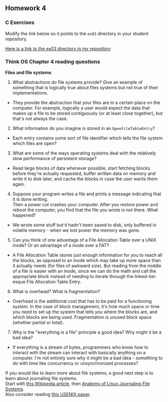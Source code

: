 ## Homework 4

### C Exercises

Modify the link below so it points to the `ex03` directory in your
student repository.

[Here is a link to the ex03 directory in my repository](https://github.com/leonjunwei/ExercisesInC/tree/master/exercises/ex02.5)

### Think OS Chapter 4 reading questions

**Files and file systems**

1) What abstractions do file systems provide?  Give an example of something that is logically 
true about files systems but not true of their implementations.

* They provide the abstraction that your files are in a certain place on the computer. For example, logically a user would expect the data that makes up a file to be stored contiguously (or at least close together), but that's not always the case.

2) What information do you imagine is stored in an `OpenFileTableEntry`?

* Each entry contains some sort of file identifier which tells the file system which files are open?

3) What are some of the ways operating systems deal with the relatively slow performance of persistent storage?

* Read large blocks of data whenever possible, start fetching blocks before they're actually requested, buffer written data on memory and write it to disk later, and cache the blocks in case the user wants them again.

4) Suppose your program writes a file and prints a message indicating that it is done writing.  
Then a power cut crashes your computer.  After you restore power and reboot the computer, you find that the 
file you wrote is not there.  What happened?

* We wrote some stuff but it hadn't been saved to disk, only buffered in volatile memory - when we lost power the memory was gone. 

5) Can you think of one advantage of a File Allocation Table over a UNIX inode?  Or an advantage of a inode over a FAT?

* A File Allocation Table stores just enough information for you to reach all the blocks, as opposed to an inode which may take up more space than it actually needs (for files of awkward size). But reading from the middle of a file is easier with an inode, since we can do the math and call the appropriate block instead of needing to iterate through the linked-list-esque File Allocation Table Entry.

6) What is overhead?  What is fragmentation?

* Overhead is the additional cost that has to be paid for a functioning system. In the case of block management, it's how much space or time you need to set up the system that tells you where the blocks are, and which blocks are being used. Fragmentation is unused block space (whether partial or total).

7) Why is the "everything is a file" principle a good idea?  Why might it be a bad idea?

* If everything is a stream of bytes, programmers who know how to interact with the stream can interact with basically anything on a computer. I'm not entirely sure why it might be a bad idea - something to do with time like concurrency or unsynchronized processes?

If you would like to learn more about file systems, a good next step is to learn about journaling file systems.  
Start with [this Wikipedia article](https://en.wikipedia.org/wiki/Journaling_file_system), then 
[Anatomy of Linux Journaling File Systems](http://www.ibm.com/developerworks/library/l-journaling-filesystems/index.html).  
Also consider reading [this USENIX paper](https://www.usenix.org/legacy/event/usenix05/tech/general/full_papers/prabhakaran/prabhakaran.pdf).



